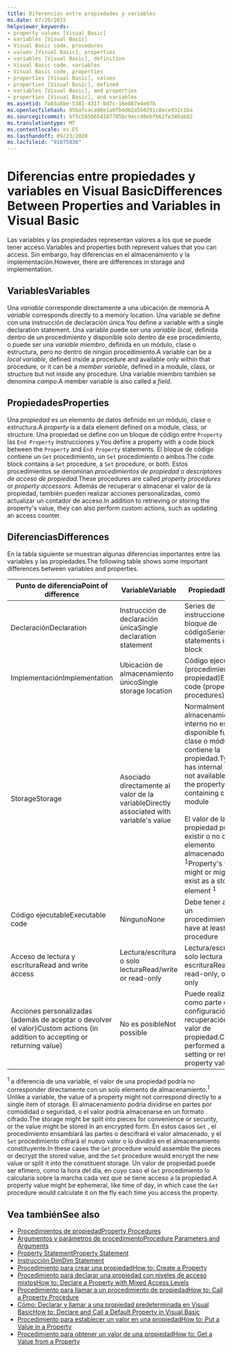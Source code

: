 ```yaml
---
title: Diferencias entre propiedades y variables
ms.date: 07/20/2015
helpviewer_keywords:
- property values [Visual Basic]
- variables [Visual Basic]
- Visual Basic code, procedures
- values [Visual Basic], properties
- variables [Visual Basic], definition
- Visual Basic code, variables
- Visual Basic code, properties
- properties [Visual Basic], values
- properties [Visual Basic], defined
- variables [Visual Basic], and properties
- properties [Visual Basic], and variables
ms.assetid: 7a03a8be-5381-431f-bd7c-16e887e4e07b
ms.openlocfilehash: 95bafcaca98e1a0fbdd62a550291c8ece932c1ba
ms.sourcegitcommit: bf5c5850654187705bc94cc40ebfb62fe346ab02
ms.translationtype: MT
ms.contentlocale: es-ES
ms.lasthandoff: 09/23/2020
ms.locfileid: "91075036"
---
```

# <a name="differences-between-properties-and-variables-in-visual-basic"></a><span data-ttu-id="ff276-102">Diferencias entre propiedades y variables en Visual Basic</span><span class="sxs-lookup"><span data-stu-id="ff276-102">Differences Between Properties and Variables in Visual Basic</span></span>

<span data-ttu-id="ff276-103">Las variables y las propiedades representan valores a los que se puede tener acceso.</span><span class="sxs-lookup"><span data-stu-id="ff276-103">Variables and properties both represent values that you can access.</span></span> <span data-ttu-id="ff276-104">Sin embargo, hay diferencias en el almacenamiento y la implementación.</span><span class="sxs-lookup"><span data-stu-id="ff276-104">However, there are differences in storage and implementation.</span></span>  
  
## <a name="variables"></a><span data-ttu-id="ff276-105">Variables</span><span class="sxs-lookup"><span data-stu-id="ff276-105">Variables</span></span>  

 <span data-ttu-id="ff276-106">Una *variable* corresponde directamente a una ubicación de memoria.</span><span class="sxs-lookup"><span data-stu-id="ff276-106">A *variable* corresponds directly to a memory location.</span></span> <span data-ttu-id="ff276-107">Una variable se define con una instrucción de declaración única.</span><span class="sxs-lookup"><span data-stu-id="ff276-107">You define a variable with a single declaration statement.</span></span> <span data-ttu-id="ff276-108">Una variable puede ser una *variable local*, definida dentro de un procedimiento y disponible solo dentro de ese procedimiento, o puede ser una *variable miembro*, definida en un módulo, clase o estructura, pero no dentro de ningún procedimiento.</span><span class="sxs-lookup"><span data-stu-id="ff276-108">A variable can be a *local variable*, defined inside a procedure and available only within that procedure, or it can be a *member variable*, defined in a module, class, or structure but not inside any procedure.</span></span> <span data-ttu-id="ff276-109">Una variable miembro también se denomina *campo*.</span><span class="sxs-lookup"><span data-stu-id="ff276-109">A member variable is also called a *field*.</span></span>  
  
## <a name="properties"></a><span data-ttu-id="ff276-110">Propiedades</span><span class="sxs-lookup"><span data-stu-id="ff276-110">Properties</span></span>  

 <span data-ttu-id="ff276-111">Una *propiedad* es un elemento de datos definido en un módulo, clase o estructura.</span><span class="sxs-lookup"><span data-stu-id="ff276-111">A *property* is a data element defined on a module, class, or structure.</span></span> <span data-ttu-id="ff276-112">Una propiedad se define con un bloque de código entre `Property` las `End Property` instrucciones y.</span><span class="sxs-lookup"><span data-stu-id="ff276-112">You define a property with a code block between the `Property` and `End Property` statements.</span></span> <span data-ttu-id="ff276-113">El bloque de código contiene un `Get` procedimiento, un `Set` procedimiento o ambos.</span><span class="sxs-lookup"><span data-stu-id="ff276-113">The code block contains a `Get` procedure, a `Set` procedure, or both.</span></span> <span data-ttu-id="ff276-114">Estos procedimientos se denominan *procedimientos de propiedad* o *descriptores de acceso de propiedad*.</span><span class="sxs-lookup"><span data-stu-id="ff276-114">These procedures are called *property procedures* or *property accessors*.</span></span> <span data-ttu-id="ff276-115">Además de recuperar o almacenar el valor de la propiedad, también pueden realizar acciones personalizadas, como actualizar un contador de acceso.</span><span class="sxs-lookup"><span data-stu-id="ff276-115">In addition to retrieving or storing the property's value, they can also perform custom actions, such as updating an access counter.</span></span>  
  
## <a name="differences"></a><span data-ttu-id="ff276-116">Diferencias</span><span class="sxs-lookup"><span data-stu-id="ff276-116">Differences</span></span>  

 <span data-ttu-id="ff276-117">En la tabla siguiente se muestran algunas diferencias importantes entre las variables y las propiedades.</span><span class="sxs-lookup"><span data-stu-id="ff276-117">The following table shows some important differences between variables and properties.</span></span>  
  
|<span data-ttu-id="ff276-118">Punto de diferencia</span><span class="sxs-lookup"><span data-stu-id="ff276-118">Point of difference</span></span>|<span data-ttu-id="ff276-119">Variable</span><span class="sxs-lookup"><span data-stu-id="ff276-119">Variable</span></span>|<span data-ttu-id="ff276-120">Propiedad</span><span class="sxs-lookup"><span data-stu-id="ff276-120">Property</span></span>|  
|-------------------------|--------------|--------------|  
|<span data-ttu-id="ff276-121">Declaración</span><span class="sxs-lookup"><span data-stu-id="ff276-121">Declaration</span></span>|<span data-ttu-id="ff276-122">Instrucción de declaración única</span><span class="sxs-lookup"><span data-stu-id="ff276-122">Single declaration statement</span></span>|<span data-ttu-id="ff276-123">Series de instrucciones en un bloque de código</span><span class="sxs-lookup"><span data-stu-id="ff276-123">Series of statements in a code block</span></span>|  
|<span data-ttu-id="ff276-124">Implementación</span><span class="sxs-lookup"><span data-stu-id="ff276-124">Implementation</span></span>|<span data-ttu-id="ff276-125">Ubicación de almacenamiento único</span><span class="sxs-lookup"><span data-stu-id="ff276-125">Single storage location</span></span>|<span data-ttu-id="ff276-126">Código ejecutable (procedimientos de propiedad)</span><span class="sxs-lookup"><span data-stu-id="ff276-126">Executable code (property procedures)</span></span>|  
|<span data-ttu-id="ff276-127">Storage</span><span class="sxs-lookup"><span data-stu-id="ff276-127">Storage</span></span>|<span data-ttu-id="ff276-128">Asociado directamente al valor de la variable</span><span class="sxs-lookup"><span data-stu-id="ff276-128">Directly associated with variable's value</span></span>|<span data-ttu-id="ff276-129">Normalmente, el almacenamiento interno no está disponible fuera de la clase o módulo que contiene la propiedad.</span><span class="sxs-lookup"><span data-stu-id="ff276-129">Typically has internal storage not available outside the property's containing class or module</span></span><br /><br /> <span data-ttu-id="ff276-130">El valor de la propiedad puede existir o no como un elemento almacenado <sup>1</sup></span><span class="sxs-lookup"><span data-stu-id="ff276-130">Property's value might or might not exist as a stored element <sup>1</sup></span></span>|  
|<span data-ttu-id="ff276-131">Código ejecutable</span><span class="sxs-lookup"><span data-stu-id="ff276-131">Executable code</span></span>|<span data-ttu-id="ff276-132">Ninguno</span><span class="sxs-lookup"><span data-stu-id="ff276-132">None</span></span>|<span data-ttu-id="ff276-133">Debe tener al menos un procedimiento.</span><span class="sxs-lookup"><span data-stu-id="ff276-133">Must have at least one procedure</span></span>|  
|<span data-ttu-id="ff276-134">Acceso de lectura y escritura</span><span class="sxs-lookup"><span data-stu-id="ff276-134">Read and write access</span></span>|<span data-ttu-id="ff276-135">Lectura/escritura o solo lectura</span><span class="sxs-lookup"><span data-stu-id="ff276-135">Read/write or read-only</span></span>|<span data-ttu-id="ff276-136">Lectura/escritura, solo lectura o solo escritura</span><span class="sxs-lookup"><span data-stu-id="ff276-136">Read/write, read-only, or write-only</span></span>|  
|<span data-ttu-id="ff276-137">Acciones personalizadas (además de aceptar o devolver el valor)</span><span class="sxs-lookup"><span data-stu-id="ff276-137">Custom actions (in addition to accepting or returning value)</span></span>|<span data-ttu-id="ff276-138">No es posible</span><span class="sxs-lookup"><span data-stu-id="ff276-138">Not possible</span></span>|<span data-ttu-id="ff276-139">Puede realizarse como parte de la configuración o la recuperación de un valor de propiedad.</span><span class="sxs-lookup"><span data-stu-id="ff276-139">Can be performed as part of setting or retrieving property value</span></span>|  
  
 <span data-ttu-id="ff276-140"><sup>1</sup> a diferencia de una variable, el valor de una propiedad podría no corresponder directamente con un solo elemento de almacenamiento.</span><span class="sxs-lookup"><span data-stu-id="ff276-140"><sup>1</sup> Unlike a variable, the value of a property might not correspond directly to a single item of storage.</span></span> <span data-ttu-id="ff276-141">El almacenamiento podría dividirse en partes por comodidad o seguridad, o el valor podría almacenarse en un formato cifrado.</span><span class="sxs-lookup"><span data-stu-id="ff276-141">The storage might be split into pieces for convenience or security, or the value might be stored in an encrypted form.</span></span> <span data-ttu-id="ff276-142">En estos casos `Get` , el procedimiento ensamblará las partes o descifrará el valor almacenado, y el `Set` procedimiento cifrará el nuevo valor o lo dividirá en el almacenamiento constituyente.</span><span class="sxs-lookup"><span data-stu-id="ff276-142">In these cases the `Get` procedure would assemble the pieces or decrypt the stored value, and the `Set` procedure would encrypt the new value or split it into the constituent storage.</span></span> <span data-ttu-id="ff276-143">Un valor de propiedad puede ser efímero, como la hora del día, en cuyo caso el `Get` procedimiento lo calcularía sobre la marcha cada vez que se tiene acceso a la propiedad.</span><span class="sxs-lookup"><span data-stu-id="ff276-143">A property value might be ephemeral, like time of day, in which case the `Get` procedure would calculate it on the fly each time you access the property.</span></span>  
  
## <a name="see-also"></a><span data-ttu-id="ff276-144">Vea también</span><span class="sxs-lookup"><span data-stu-id="ff276-144">See also</span></span>

- [<span data-ttu-id="ff276-145">Procedimientos de propiedad</span><span class="sxs-lookup"><span data-stu-id="ff276-145">Property Procedures</span></span>](./property-procedures.md)
- [<span data-ttu-id="ff276-146">Argumentos y parámetros de procedimiento</span><span class="sxs-lookup"><span data-stu-id="ff276-146">Procedure Parameters and Arguments</span></span>](./procedure-parameters-and-arguments.md)
- [<span data-ttu-id="ff276-147">Property Statement</span><span class="sxs-lookup"><span data-stu-id="ff276-147">Property Statement</span></span>](../../../language-reference/statements/property-statement.md)
- [<span data-ttu-id="ff276-148">Instrucción Dim</span><span class="sxs-lookup"><span data-stu-id="ff276-148">Dim Statement</span></span>](../../../language-reference/statements/dim-statement.md)
- [<span data-ttu-id="ff276-149">Procedimiento para crear una propiedad</span><span class="sxs-lookup"><span data-stu-id="ff276-149">How to: Create a Property</span></span>](./how-to-create-a-property.md)
- [<span data-ttu-id="ff276-150">Procedimiento para declarar una propiedad con niveles de acceso mixtos</span><span class="sxs-lookup"><span data-stu-id="ff276-150">How to: Declare a Property with Mixed Access Levels</span></span>](./how-to-declare-a-property-with-mixed-access-levels.md)
- [<span data-ttu-id="ff276-151">Procedimiento para llamar a un procedimiento de propiedad</span><span class="sxs-lookup"><span data-stu-id="ff276-151">How to: Call a Property Procedure</span></span>](./how-to-call-a-property-procedure.md)
- [<span data-ttu-id="ff276-152">Cómo: Declarar y llamar a una propiedad predeterminada en Visual Basic</span><span class="sxs-lookup"><span data-stu-id="ff276-152">How to: Declare and Call a Default Property in Visual Basic</span></span>](./how-to-declare-and-call-a-default-property.md)
- [<span data-ttu-id="ff276-153">Procedimiento para establecer un valor en una propiedad</span><span class="sxs-lookup"><span data-stu-id="ff276-153">How to: Put a Value in a Property</span></span>](./how-to-put-a-value-in-a-property.md)
- [<span data-ttu-id="ff276-154">Procedimiento para obtener un valor de una propiedad</span><span class="sxs-lookup"><span data-stu-id="ff276-154">How to: Get a Value from a Property</span></span>](./how-to-get-a-value-from-a-property.md)
